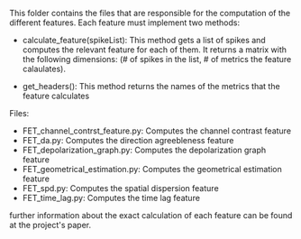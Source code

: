 This folder contains the files that are responsible for the computation of the different features. Each feature must implement two methods:

* calculate_feature(spikeList): This method gets a list of spikes and computes the relevant feature for each of them. It returns a matrix with the following dimensions: (# of spikes in the list, # of metrics the feature calaulates).

* get_headers(): This method returns the names of the metrics that the feature calculates

Files:
- FET_channel_contrst_feature.py: Computes the channel contrast feature
- FET_da.py: Computes the direction agreebleness feature
- FET_depolarization_graph.py: Computes the depolarization graph feature
- FET_geometrical_estimation.py: Computes the geometrical estimation feature
- FET_spd.py: Computes the spatial dispersion feature
- FET_time_lag.py: Computes the time lag feature

further information about the exact calculation of each feature can be found at the project's paper.